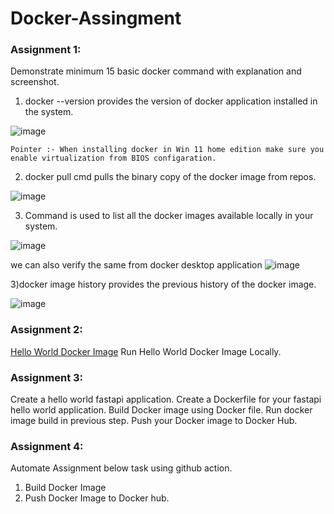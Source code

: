 # Docker-Assingment

### Assignment 1:

Demonstrate minimum 15 basic docker command with explanation and screenshot.

1) docker --version provides the version of docker application installed in the system.

![image](https://user-images.githubusercontent.com/106509394/196099526-9dd6d182-4973-4121-9e77-a438f52a5ab6.png)

```
Pointer :- When installing docker in Win 11 home edition make sure you enable virtualization from BIOS configaration.
```
2) docker pull cmd pulls the binary copy of the docker image from repos.

![image](https://user-images.githubusercontent.com/106509394/196098924-e3d1cd81-52b4-48d7-a820-f19a73db6fe6.png)

3) Command is used to list all the docker images available locally in your system.

![image](https://user-images.githubusercontent.com/106509394/196100088-a5e34375-4170-4791-ad15-36efe0406f44.png)

we can also verify the same from docker desktop application
![image](https://user-images.githubusercontent.com/106509394/196100216-f08c0b19-0760-43dd-9724-2af20a256239.png)

3)docker image history provides the previous history of the docker image.

![image](https://user-images.githubusercontent.com/106509394/196100511-01526b4d-9f4b-4165-a12f-3f8af9394d42.png)




### Assignment 2:

[Hello World Docker Image](https://hub.docker.com/_/hello-world)
Run Hello World Docker Image Locally.


### Assignment 3:
Create a hello world fastapi application.
Create a Dockerfile for your fastapi hello world application.
Build Docker image using Docker file.
Run docker image build in previous step.
Push your Docker image to Docker Hub.


### Assignment 4:
Automate Assignment below task using github action.
1. Build Docker Image 
2. Push Docker Image to Docker hub.
